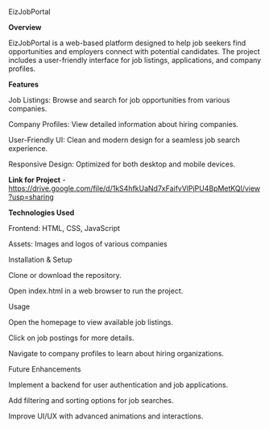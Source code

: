 EizJobPortal

**Overview**

EizJobPortal is a web-based platform designed to help job seekers find opportunities and employers connect with potential candidates. The project includes a user-friendly interface for job listings, applications, and company profiles.

**Features**

Job Listings: Browse and search for job opportunities from various companies.

Company Profiles: View detailed information about hiring companies.

User-Friendly UI: Clean and modern design for a seamless job search experience.

Responsive Design: Optimized for both desktop and mobile devices.

**Link for Project** - https://drive.google.com/file/d/1kS4hfkUaNd7xFaifvVlPjPU4BpMetKQl/view?usp=sharing

**Technologies Used**

Frontend: HTML, CSS, JavaScript

Assets: Images and logos of various companies

Installation & Setup

Clone or download the repository.

Open index.html in a web browser to run the project.

Usage

Open the homepage to view available job listings.

Click on job postings for more details.

Navigate to company profiles to learn about hiring organizations.

Future Enhancements

Implement a backend for user authentication and job applications.

Add filtering and sorting options for job searches.

Improve UI/UX with advanced animations and interactions.




